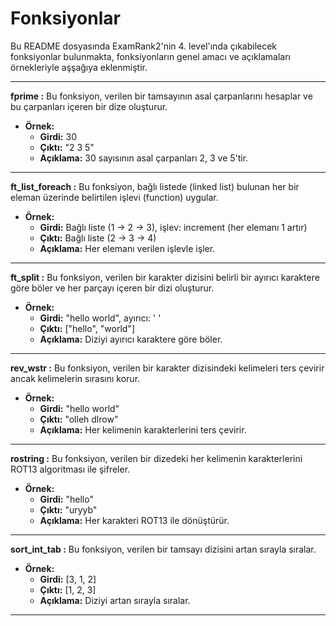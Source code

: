 # Fonksiyonlar

Bu README dosyasında ExamRank2'nin 4. level'ında çıkabilecek fonksiyonlar bulunmakta, fonksiyonların genel amacı ve açıklamaları örnekleriyle aşşağıya eklenmiştir.

---

**fprime :** Bu fonksiyon, verilen bir tamsayının asal çarpanlarını hesaplar ve bu çarpanları içeren bir dize oluşturur. 

- **Örnek:** 
  - **Girdi:** 30
  - **Çıktı:** "2 3 5"
  - **Açıklama:** 30 sayısının asal çarpanları 2, 3 ve 5'tir.

---

**ft_list_foreach :** Bu fonksiyon, bağlı listede (linked list) bulunan her bir eleman üzerinde belirtilen işlevi (function) uygular.

- **Örnek:** 
  - **Girdi:** Bağlı liste (1 -> 2 -> 3), işlev: increment (her elemanı 1 artır)
  - **Çıktı:** Bağlı liste (2 -> 3 -> 4)
  - **Açıklama:** Her elemanı verilen işlevle işler.

---

**ft_split :** Bu fonksiyon, verilen bir karakter dizisini belirli bir ayırıcı karaktere göre böler ve her parçayı içeren bir dizi oluşturur.

- **Örnek:** 
  - **Girdi:** "hello world", ayırıcı: ' '
  - **Çıktı:** ["hello", "world"]
  - **Açıklama:** Diziyi ayırıcı karaktere göre böler.

---

**rev_wstr :** Bu fonksiyon, verilen bir karakter dizisindeki kelimeleri ters çevirir ancak kelimelerin sırasını korur.

- **Örnek:** 
  - **Girdi:** "hello world"
  - **Çıktı:** "olleh dlrow"
  - **Açıklama:** Her kelimenin karakterlerini ters çevirir.

---

**rostring :** Bu fonksiyon, verilen bir dizedeki her kelimenin karakterlerini ROT13 algoritması ile şifreler.

- **Örnek:** 
  - **Girdi:** "hello"
  - **Çıktı:** "uryyb"
  - **Açıklama:** Her karakteri ROT13 ile dönüştürür.

---

**sort_int_tab :** Bu fonksiyon, verilen bir tamsayı dizisini artan sırayla sıralar.

- **Örnek:** 
  - **Girdi:** [3, 1, 2]
  - **Çıktı:** [1, 2, 3]
  - **Açıklama:** Diziyi artan sırayla sıralar.

---
